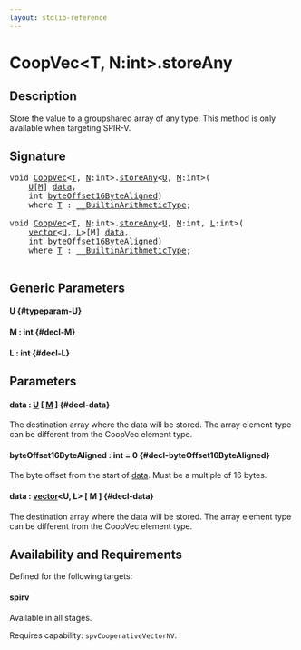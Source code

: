 ```yaml
---
layout: stdlib-reference
---
```


# CoopVec\<T, N:int\>\.storeAny

## Description

Store the value to a groupshared array of any type. This method is only available when targeting SPIR-V.



## Signature 

<pre>
<span class="code_keyword">void</span> <a href="/stdlib-reference/types/coopvec-04/index" class="code_type">CoopVec</a>&lt;<a href="/stdlib-reference/types/coopvec-04/index#typeparam-T" class="code_type">T</a>, <a href="/stdlib-reference/types/coopvec-04/index#decl-N" class="code_var">N</a>:<span class="code_keyword">int</span>&gt;.<a href="/stdlib-reference/types/coopvec-04/storeany-5">storeAny</a>&lt;<a href="/stdlib-reference/types/coopvec-04/storeany-5#typeparam-U" class="code_type">U</a>, <a href="/stdlib-reference/types/coopvec-04/storeany-5#decl-M" class="code_var">M</a>:<span class="code_keyword">int</span>&gt;(
    <a href="/stdlib-reference/types/coopvec-04/storeany-5#typeparam-U" class="code_type">U</a>[<a href="/stdlib-reference/types/coopvec-04/storeany-5#decl-M" class="code_var">M</a>] <a href="/stdlib-reference/types/coopvec-04/storeany-5#decl-data" class="code_param">data</a>,
    <span class="code_keyword">int</span> <a href="/stdlib-reference/types/coopvec-04/storeany-5#decl-byteOffset16ByteAligned" class="code_param">byteOffset16ByteAligned</a>)
    <span class='code_keyword'>where</span> <a href="/stdlib-reference/types/coopvec-04/index#typeparam-T" class="code_type">T</a> : <a href="/stdlib-reference/interfaces/0_builtinarithmetictype-029j/index" class="code_type">__BuiltinArithmeticType</a>;

<span class="code_keyword">void</span> <a href="/stdlib-reference/types/coopvec-04/index" class="code_type">CoopVec</a>&lt;<a href="/stdlib-reference/types/coopvec-04/index#typeparam-T" class="code_type">T</a>, <a href="/stdlib-reference/types/coopvec-04/index#decl-N" class="code_var">N</a>:<span class="code_keyword">int</span>&gt;.<a href="/stdlib-reference/types/coopvec-04/storeany-5">storeAny</a>&lt;<a href="/stdlib-reference/types/coopvec-04/storeany-5#typeparam-U" class="code_type">U</a>, <a href="/stdlib-reference/types/coopvec-04/storeany-5#decl-M" class="code_var">M</a>:<span class="code_keyword">int</span>, <a href="/stdlib-reference/types/coopvec-04/storeany-5#decl-L" class="code_var">L</a>:<span class="code_keyword">int</span>&gt;(
    <a href="/stdlib-reference/types/vector/index" class="code_type">vector</a>&lt;<a href="/stdlib-reference/types/coopvec-04/storeany-5#typeparam-U" class="code_type">U</a>, <a href="/stdlib-reference/types/coopvec-04/storeany-5#decl-L" class="code_var">L</a>&gt;[M] <a href="/stdlib-reference/types/coopvec-04/storeany-5#decl-data" class="code_param">data</a>,
    <span class="code_keyword">int</span> <a href="/stdlib-reference/types/coopvec-04/storeany-5#decl-byteOffset16ByteAligned" class="code_param">byteOffset16ByteAligned</a>)
    <span class='code_keyword'>where</span> <a href="/stdlib-reference/types/coopvec-04/index#typeparam-T" class="code_type">T</a> : <a href="/stdlib-reference/interfaces/0_builtinarithmetictype-029j/index" class="code_type">__BuiltinArithmeticType</a>;

</pre>

## Generic Parameters

#### U {#typeparam-U}
#### M  : int {#decl-M}
#### L  : int {#decl-L}

## Parameters

#### data  : [U](/stdlib-reference/types/coopvec-04/storeany-5#typeparam-U) \[ [M](/stdlib-reference/types/coopvec-04/storeany-5#decl-M) \] {#decl-data}
The destination array where the data will be stored. The array element type can be different from the CoopVec element type.

#### byteOffset16ByteAligned  : int = 0 {#decl-byteOffset16ByteAligned}
The byte offset from the start of <span class='code'><a href="/stdlib-reference/types/coopvec-04/storeany-5#decl-data" class="code_param">data</a></span>. Must be a multiple of 16 bytes.

#### data  : [vector](/stdlib-reference/types/vector/index)\<U, L\> \[ M \] {#decl-data}
The destination array where the data will be stored. The array element type can be different from the CoopVec element type.


## Availability and Requirements

Defined for the following targets:

#### spirv
Available in all stages.

Requires capability: `spvCooperativeVectorNV`.



